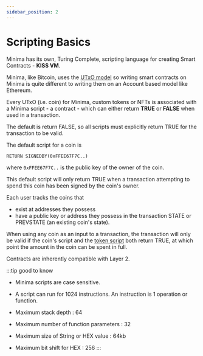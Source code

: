 ```yaml
---
sidebar_position: 2
---
```


# Scripting Basics

Minima has its own, Turing Complete, scripting language for creating Smart Contracts - **KISS VM**. 

Minima, like Bitcoin, uses the [UTxO model](/docs/learn/minima/coreconcepts#utxo-model) so writing smart contracts on Minima is quite different to writing them on an Account based model like Ethereum. 

Every UTxO (i.e. coin) for Minima, custom tokens or NFTs is associated with a Minima script - a contract - which can either return **TRUE** or **FALSE** when used in a transaction. 

The default is return FALSE, so all scripts must explicitly return TRUE for the transaction to be valid.

The default script for a coin is 

```
RETURN SIGNEDBY(0xFFEE67F7C..)
```

where `0xFFEE67F7C..` is the public key of the owner of the coin.

This default script will only return TRUE when a transaction attempting to spend this coin has been signed by the coin's owner.

Each user tracks the coins that 
- exist at addresses they possess 
- have a public key or address they possess in the transaction STATE or PREVSTATE (an existing coin's state).

When using any coin as an input to a transaction, the transaction will only be valid if the coin's script and the [token script](/docs/buildonminima/contracts/tokenscripts) both return TRUE, at which point the amount in the coin can be spent in full.

Contracts are inherently compatible with Layer 2. 

:::tip good to know
- Minima scripts are case sensitive.

- A script can run for 1024 instructions. An instruction is 1 operation or function.

- Maximum stack depth : 64 

- Maximum number of function parameters : 32

- Maximum size of String or HEX value : 64kb

- Maximum bit shift for HEX : 256
:::